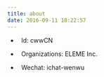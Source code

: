 ```yaml
---
title: about
date: 2016-09-11 18:22:57
---
```


*   <span class="fa fa-user"></span>&nbsp; Id: cwwCN

*   <span class="fa fa-users"></span>&nbsp; Organizations:  ELEME Inc.
<!--[![ELEME Inc.](../images/logo.png)](https://github.com/eleme)
-->

*   <span class="fa fa-wechat"></span>&nbsp; Wechat: ichat-wenwu